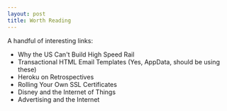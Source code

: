 ```yaml
---
layout: post
title: Worth Reading
---
```

A handful of interesting links:

* Why the US Can't Build High Speed Rail
* Transactional HTML Email Templates (Yes, AppData, should be using these)
* Heroku on Retrospectives
* Rolling Your Own SSL Certificates
* Disney and the Internet of Things
* Advertising and the Internet
